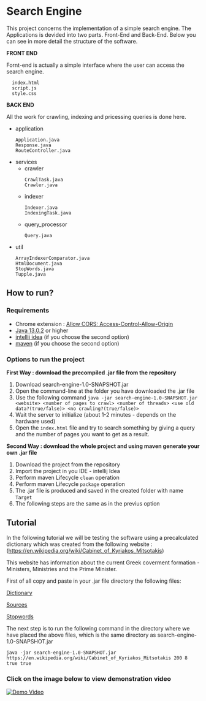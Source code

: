 # Search Engine

This project concerns the implementation of a simple search engine.
The Applications is devided into two parts. Front-End and Back-End. Below you can see in more detail the structure of the software.

**FRONT END**

Fornt-end is actually a simple interface where the user can access the search engine.
```
  index.html
  script.js
  style.css
```


**BACK END**

All the work for crawling, indexing and pricessing queries is done here.

- application
  ```
  Application.java
  Response.java
  RouteController.java
  ```
- services
  - crawler
    ```
    CrawlTask.java
    Crawler.java
    ```
  - indexer
    ```
    Indexer.java
    IndexingTask.java
    ```
  - query_processor
    ```
    Query.java
    ```
- util
  ```
  ArrayIndexerComparator.java
  HtmlDocument.java
  StopWords.java
  Tupple.java
  ```
 
 ## How to run?
 
 ### Requirements
 
 * Chrome extension : [Allow CORS: Access-Control-Allow-Origin](https://chrome.google.com/webstore/detail/allow-cors-access-control/lhobafahddgcelffkeicbaginigeejlf?hl=en)
 * [Java 13.0.2](https://www.oracle.com/technetwork/java/javase/downloads/jdk13-downloads-5672538.html) or higher
 * [intellij idea](https://www.jetbrains.com/idea/) (if you choose the second option)
 * [maven](https://maven.apache.org/) (if you choose the second option)
 
 ### Options to run the project 
 
 **First Way : download the precompiled .jar file from the repository**
 
  1. Download search-engine-1.0-SNAPSHOT.jar
  2. Open the command-line at the folder you have downloaded the .jar file
  3. Use the following command ```java -jar search-engine-1.0-SNAPSHOT.jar <website> <number of pages to crawl> <number of threads> <use old data?(true/false)> <no crawling?(true/false)> ```
  4. Wait the server to initialize (about 1-2 minutes - depends on the hardware used)
  5. Open the ```index.html``` file and try to search something by giving a query and the number of pages you want to get as a result.
  
 **Second Way : download the whole project and using maven generate your own .jar file**
 
  1. Download the project from the repository 
  2. Import the project in you IDE - intellij Idea
  3. Perform maven Lifecycle  ```clean``` operation
  4. Perform maven Lifecycle  ```package``` operation
  5. The .jar file is produced and saved in the created folder with name ```Target```
  6. The following steps are the same as in the previus option
  
## Tutorial

In the following tutorial we will be testing the software using a precalculated dictionary which was created from the following website : (https://en.wikipedia.org/wiki/Cabinet_of_Kyriakos_Mitsotakis)

This website has information about the current Greek coverment formation - Ministers, Ministries and the Prime Minister.

First of all copy and paste in your .jar file directory the following files:

[Dictionary](https://github.com/Erodotos/SearchEngine/blob/master/dictionary.txt)

[Sources](https://github.com/Erodotos/SearchEngine/blob/master/sources.txt)

[Stopwords](https://github.com/Erodotos/SearchEngine/blob/master/stopWords.txt)


The next step is to run the following command in the directory where we have placed the above files, which is the same directory as search-engine-1.0-SNAPSHOT.jar

```java -jar search-engine-1.0-SNAPSHOT.jar https://en.wikipedia.org/wiki/Cabinet_of_Kyriakos_Mitsotakis 200 8 true true```

### Click on the image below to view demonstration video

[![Demo Video](https://i.imgur.com/KMkNXMw.png)](https://www.youtube.com/watch?v=48hRFiGA6_w)



